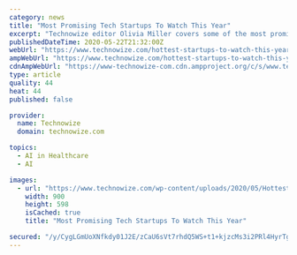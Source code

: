 ```yaml
---
category: news
title: "Most Promising Tech Startups To Watch This Year"
excerpt: "Technowize editor Olivia Miller covers some of the most promising tech companies that will continue to grow in the coming years."
publishedDateTime: 2020-05-22T21:32:00Z
webUrl: "https://www.technowize.com/hottest-startups-to-watch-this-year/"
ampWebUrl: "https://www.technowize.com/hottest-startups-to-watch-this-year/amp/"
cdnAmpWebUrl: "https://www-technowize-com.cdn.ampproject.org/c/s/www.technowize.com/hottest-startups-to-watch-this-year/amp/"
type: article
quality: 44
heat: 44
published: false

provider:
  name: Technowize
  domain: technowize.com

topics:
  - AI in Healthcare
  - AI

images:
  - url: "https://www.technowize.com/wp-content/uploads/2020/05/Hottest-Startups-to-Watch-This-Year.jpg"
    width: 900
    height: 598
    isCached: true
    title: "Most Promising Tech Startups To Watch This Year"

secured: "/y/CygLGmUoXNfkdy01J2E/zCaU6sVt7rhdQ5WS+t1+kjzcMs3i2PRl4HyrTgGyEDzh7/sGUf5jtVXt/4XLXt9bf4U1i/tAfagXZC0LhRuZSGY1jZexL8e/gNdWq32NBKtO+1nM3C/cXUqKChTFK/fVo+3EQe17JvlJyn75O90IPfkglSyVMYDraNL2GtiK91AW8GfjFL+9G1i5zRcaunMsDW/x5T9m49c+lZqUjC6yBNM6V/PVS/N+koYPrPGmrjED7ntKxRRA3lEtMnTdh42h753V/enONVPt/950FM+/szJe5QK3INpbOf1iao91nxK5G+JaQTJexfiCFq6dIRvVls+4Wobse6SvSImchc2CP6deK3zUdl0m3GwwfzYomf2ERYIec5xbck1t78hboXG1iAwtCTxdCXgFCsOwhL+P42X168p0GqZhOOsEMIFtz4xR0KAJraDt9dHVYScpEX7uUUoKEHamPg7MxiIaFGWo=;6Hynx9YpHRFFr1fy89n70Q=="
---
```


